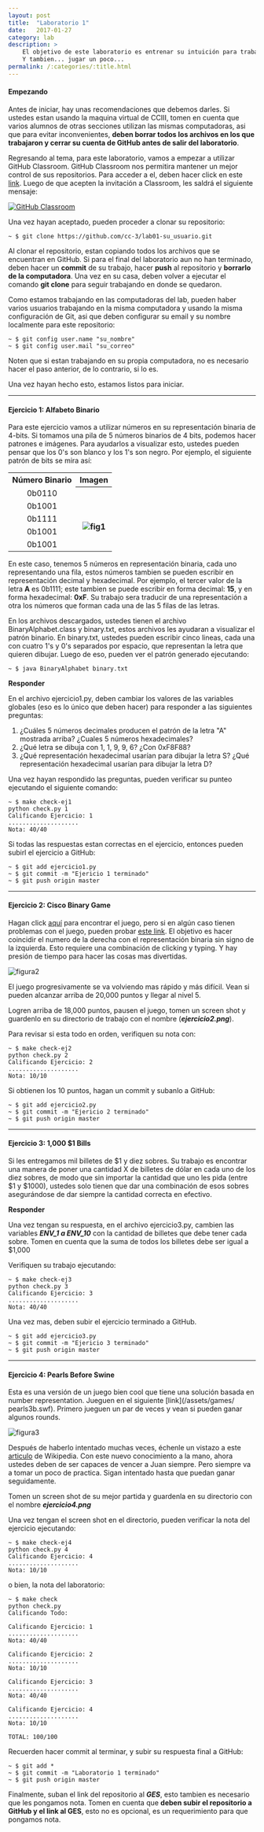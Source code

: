 ```yaml
---
layout: post
title:  "Laboratorio 1"
date:   2017-01-27
category: lab
description: >
    El objetivo de este laboratorio es entrenar su intuición para trabajar con numeros en representación binaria y hexadecimal.
    Y tambien... jugar un poco...
permalink: /:categories/:title.html
---
```


#### Empezando

Antes de iniciar, hay unas recomendaciones que debemos darles. Si ustedes estan usando la maquina virtual de CCIII, tomen en cuenta que varios alumnos de otras 
secciones utilizan las mismas computadoras, asi que para evitar inconvenientes, <b>deben borrar todos los archivos en los que trabajaron y cerrar su cuenta de GitHub antes 
de salir del laboratorio</b>.

Regresando al tema, para este laboratorio, vamos a empezar a utilizar GitHub Classroom. GitHub Classroom nos permitira mantener un mejor control de sus repositorios. Para acceder a el, 
deben hacer click en este <a href="https://classroom.github.com/assignment-invitations/a6436788a1586af7547e3c2aae38eb66">link</a>. Luego de que acepten la invitación a Classroom, les saldrá
el siguiente mensaje:

[![GitHub Classroom](/assets/img/labs/lab1_classroom.png)](/assets/img/labs/lab1_classroom.png)

Una vez hayan aceptado, pueden proceder a clonar su repositorio:

```shell
~ $ git clone https://github.com/cc-3/lab01-su_usuario.git
```
Al clonar el repositorio, estan copiando todos los archivos que se encuentran en GitHub. Si para el final del laboratorio aun no han terminado, deben hacer un <b>commit</b> de su trabajo,
hacer <b>push</b> al repositorio y <b>borrarlo de la computadora</b>. Una vez en su casa, deben volver a ejecutar el comando <b>git clone</b> para seguir trabajando en donde se quedaron.

Como estamos trabajando en las computadoras del lab, pueden haber varios usuarios trabajando en la misma computadora y usando la misma configuración de Git, asi que deben configurar su email 
y su nombre localmente para este repositorio:

```shell
~ $ git config user.name "su_nombre"
~ $ git config user.mail "su_correo"
```

Noten que si estan trabajando en su propia computadora, no es necesario hacer el paso anterior, de lo contrario, si lo es.


Una vez hayan hecho esto, estamos listos para iniciar.

***

#### Ejercicio 1: Alfabeto Binario

Para este ejercicio vamos a utilizar números en su representación binaria de 4-bits. Si tomamos una pila de 5 números binarios de 4 bits, podemos 
hacer patrones e imágenes. Para ayudarlos a visualizar esto, ustedes pueden pensar que los 0's  son blanco y los 1's son negro. Por ejemplo, el 
siguiente patrón de bits se mira así:

<table style="text-align: center;">
  <tr>
    <th>Número Binario</th>
    <th>Imagen</th>
  </tr>
  <tr>
    <td>0b0110</td>
    <th rowspan="5"><img style="padding-top:30px;" src="/assets/img/labs/lab1_fig1.png" alt="fig1"></th>
  </tr>
  <tr>
    <td>0b1001</td>
  </tr>
  <tr>
    <td>0b1111</td>
  </tr>
  <tr>
    <td>0b1001</td>
  </tr>
  <tr>
    <td>0b1001</td>
  </tr>
</table>

En este caso, tenemos 5 números en representación binaria, cada uno representando una fila, estos números tambien se pueden escribir en representación decimal y hexadecimal. 
Por ejemplo, el tercer valor de la letra <b>A</b> es 0b1111; este tambien se puede escribir en forma decimal: <b>15</b>, y en forma hexadecimal: <b>0xF</b>. Su trabajo sera 
traducir de una representación a otra los números que forman cada una de las 5 filas de las letras.

En los archivos descargados, ustedes tienen el archivo BinaryAlphabet.class y binary.txt, estos archivos les ayudaran a visualizar el patrón 
binario. En binary.txt, ustedes pueden escribir cinco lineas, cada una con cuatro 1's y 0's separados por espacio, que representan la 
letra que quieren dibujar. Luego de eso, pueden ver el patrón generado ejecutando:

```shell
~ $ java BinaryAlphabet binary.txt
```

**Responder**

En el archivo ejercicio1.py, deben cambiar los valores de las variables globales (eso es lo único que deben hacer)  para responder 
a las siguientes preguntas:

1. ¿Cuáles 5 números decimales producen el patrón de la letra "A" mostrada arriba? ¿Cuales 5 números hexadecimales?
2. ¿Qué letra se dibuja con 1, 1, 9, 9, 6? ¿Con 0xF8F88?
3. ¿Qué representación hexadecimal usarían para dibujar la letra S? ¿Qué representación hexadecimal usarían para dibujar la letra D?

Una vez hayan respondido las preguntas, pueden verificar su punteo ejecutando el siguiente comando:

```shell
~ $ make check-ej1
python check.py 1
Calificando Ejercicio: 1
....................
Nota: 40/40
```

Si todas las respuestas estan correctas en el ejercicio, entonces pueden subirl el ejercicio a GitHub:

```shell
~ $ git add ejercicio1.py
~ $ git commit -m "Ejericio 1 terminado"
~ $ git push origin master
```

***

#### Ejercicio 2: Cisco Binary Game

Hagan click [aquí](/assets/games/binary_game.swf) para encontrar el juego, pero si en algún caso tienen problemas con el juego, pueden probar
[este link](http://www.wordfreegames.com/game/binary-game.html). El objetivo es hacer coincidir el numero de la derecha con el representación 
binaria sin signo de la izquierda. Esto requiere una combinación de clicking y typing. Y hay presión de tiempo para hacer las cosas mas divertidas.

![figura2](/assets/img/labs/lab1_fig2.png)

El juego progresivamente se va volviendo mas rápido y más difícil. Vean si pueden alcanzar arriba de 20,000 puntos y llegar al nivel 5.

Logren arriba de 18,000 puntos, pausen el juego, tomen un screen shot y guardenlo en su directorio de trabajo con el nombre (**_ejercicio2.png_**).

Para revisar si esta todo en orden, verifiquen su nota con:

```shell
~ $ make check-ej2
python check.py 2
Calificando Ejercicio: 2
....................
Nota: 10/10

```

Si obtienen los 10 puntos, hagan un commit y subanlo a GitHub:

```shell
~ $ git add ejercicio2.py
~ $ git commit -m "Ejericio 2 terminado"
~ $ git push origin master
```

***

#### Ejercicio 3: 1,000 $1 Bills

Si les entregamos mil billetes de $1 y diez sobres. Su trabajo es encontrar una manera de poner una cantidad X de billetes de dólar en cada uno de 
los diez sobres, de modo que sin importar la cantidad que uno les pida (entre $1 y $1000), ustedes solo tienen que dar una combinación de esos 
sobres asegurándose de dar siempre la cantidad correcta en efectivo.

**Responder**

Una vez tengan su respuesta, en el archivo ejercicio3.py, cambien las variables **_ENV_1 a ENV_10_** con la cantidad de billetes que debe tener 
cada sobre. Tomen en cuenta que la suma de todos los billetes debe ser igual a $1,000

Verifiquen su trabajo ejecutando:

```shell
~ $ make check-ej3
python check.py 3
Calificando Ejercicio: 3
....................
Nota: 40/40

```

Una vez mas, deben subir el ejercicio terminado a GitHub.

```shell
~ $ git add ejercicio3.py
~ $ git commit -m "Ejericio 3 terminado"
~ $ git push origin master
```

***

#### Ejercicio 4: Pearls Before Swine

Esta es una versión de un juego bien cool que tiene una solución basada en number representation. Jueguen en el siguiente [link](/assets/games/
pearls3b.swf). Primero jueguen un par de veces y vean si pueden ganar algunos rounds.

![figura3](/assets/img/labs/lab1_fig3.png)

Después de haberlo intentado muchas veces, échenle un vistazo a este [articulo](http://en.wikipedia.org/wiki/Nim) de Wikipedia. Con este nuevo 
conocimiento a la mano, ahora ustedes deben de ser capaces de vencer a Juan siempre. Pero siempre va a tomar un poco de practica. Sigan intentado 
hasta que puedan ganar seguidamente. 

Tomen un screen shot de su mejor partida y guardenla en su directorio con el nombre _**ejercicio4.png**_

Una vez tengan el screen shot en el directorio, pueden verificar la nota del ejercicio ejecutando:

```shell
~ $ make check-ej4
python check.py 4
Calificando Ejercicio: 4
....................
Nota: 10/10
```

o bien, la nota del laboratorio:

```shell
~ $ make check
python check.py
Calificando Todo:

Calificando Ejercicio: 1
....................
Nota: 40/40

Calificando Ejercicio: 2
....................
Nota: 10/10

Calificando Ejercicio: 3
....................
Nota: 40/40

Calificando Ejercicio: 4
....................
Nota: 10/10

TOTAL: 100/100
```

Recuerden hacer commit al terminar, y subir su respuesta final a GitHub:

```shell
~ $ git add *
~ $ git commit -m "Laboratorio 1 terminado"
~ $ git push origin master
```
Finalmente, suban el link del repositorio al **_GES_**, esto tambien es necesario que les pongamos nota. Tomen en cuenta que <b>deben subir el repositorio a GitHub y el link al GES</b>,
esto no es opcional, es un requerimiento para que pongamos nota.
